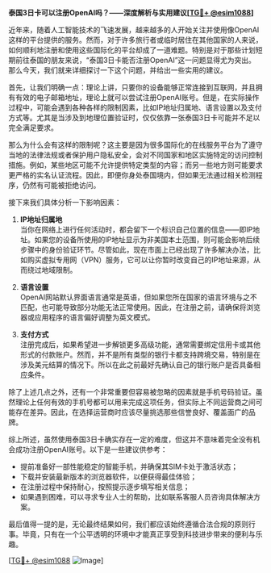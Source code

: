 **泰国3日卡可以注册OpenAI吗？——深度解析与实用建议[[TG💪+ @esim1088](https://t.me/s/esim1088)]**

近年来，随着人工智能技术的飞速发展，越来越多的人开始关注并使用像OpenAI这样的平台提供的服务。然而，对于许多旅行者或临时居住在其他国家的人来说，如何顺利地注册和使用这些国际化的平台却成了一道难题。特别是对于那些计划短期前往泰国的朋友来说，“泰国3日卡能否注册OpenAI”这一问题显得尤为突出。那么今天，我们就来详细探讨一下这个问题，并给出一些实用的建议。

首先，让我们明确一点：理论上讲，只要你的设备能够正常连接到互联网，并且拥有有效的电子邮箱地址，理论上就可以尝试注册OpenAI账号。但是，在实际操作过程中，可能会遇到各种各样的限制因素，比如IP地址归属地、语言设置以及支付方式等。尤其是当涉及到地理位置验证时，仅仅依靠一张泰国3日卡可能并不足以完全满足要求。

那么为什么会有这样的限制呢？这主要是因为很多国际化的在线服务平台为了遵守当地的法律法规或者保护用户隐私安全，会对不同国家和地区实施特定的访问控制措施。例如，某些地区可能不允许提供特定类型的内容；而另一些地方则可能要求更严格的实名认证流程。因此，即便你身处泰国境内，但如果无法通过相关检测程序，仍然有可能被拒绝访问。

接下来我们具体分析一下影响因素：

1. **IP地址归属地**  
   当你在网络上进行任何活动时，都会留下一个标识自己位置的信息——即IP地址。如果您的设备所使用的IP地址显示为非美国本土范围，则可能会影响后续步骤中的身份验证环节。尽管如此，现在市面上已经出现了许多解决办法，比如购买虚拟专用网（VPN）服务，它可以让你暂时改变自己的IP地址来源，从而绕过地域限制。

2. **语言设置**  
   OpenAI网站默认界面语言通常是英语，但如果您所在国家的语言环境与之不匹配，也可能导致部分功能无法正常使用。因此，在注册之前，请确保将浏览器或应用程序的语言偏好调整为英文模式。

3. **支付方式**  
   注册完成后，如果希望进一步解锁更多高级功能，通常需要绑定信用卡或其他形式的付款账户。然而，并不是所有类型的银行卡都支持跨境交易，特别是在涉及美元结算的情况下。所以在此之前最好先确认自己的银行账户是否具备相应条件。

除了上述几点之外，还有一个非常重要但容易被忽略的因素就是手机号码验证。虽然理论上任何有效的手机号都可以用来完成这项任务，但实际上不同运营商之间可能存在差异。因此，在选择运营商时应该尽量挑选那些信誉良好、覆盖面广的品牌。

综上所述，虽然使用泰国3日卡确实存在一定的难度，但这并不意味着完全没有机会成功注册OpenAI账号。以下是一些建议供参考：

- 提前准备好一部性能稳定的智能手机，并确保其SIM卡处于激活状态；
- 下载并安装最新版本的浏览器软件，以便获得最佳体验；
- 在注册过程中保持耐心，按照提示逐步填写相关信息；
- 如果遇到困难，可以寻求专业人士的帮助，比如联系客服人员咨询具体解决方案。

最后值得一提的是，无论最终结果如何，我们都应该始终遵循合法合规的原则行事。毕竟，只有在一个公平透明的环境中才能真正享受到科技进步带来的便利与乐趣。

[[TG💪+ @esim1088](https://t.me/s/esim1088) ![Image](https://i.postimg.cc/4NQfJmqS/Snipaste-2025-05-13-00-14-12.png)]